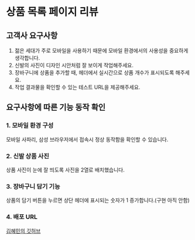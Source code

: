 # 상품 목록 페이지 리뷰

## 고객사 요구사항
1. 젊은 세대가 주로 모바일을 사용하기 때문에 모바일 환경에서의 사용성을 중요하게 생각합니다.
2. 신발의 사진이 디자인 시안처럼 잘 보이게 작업해주세요.
3. 장바구니에 상품을 추가할 때, 헤더에서 실시간으로 상품 개수가 표시되도록 해주세요.
4. 작업 결과물을 확인할 수 있는 테스트 URL을 제공해주세요.

## 요구사항에 따른 기능 동작 확인

### 1. 모바일 환경 구성
 모바일 사파리, 삼성 브라우저에서 접속시 정상 동작함을 확인할 수 있습니다.

### 2. 신발 상품 사진
 상품 사진이 눈에 잘 띄도록 사진을 2열로 배치했습니다.
### 3. 장바구니 담기 기능
상품의 담기 버튼을 누르면 상단 헤더에 표시되는 숫자가 1 증가합니다.(구현 아직 안함)

### 4. 배포 URL
[김혜민의 깃허브](https://github.com/hyemomo/shooking/tree/main/react-app)

